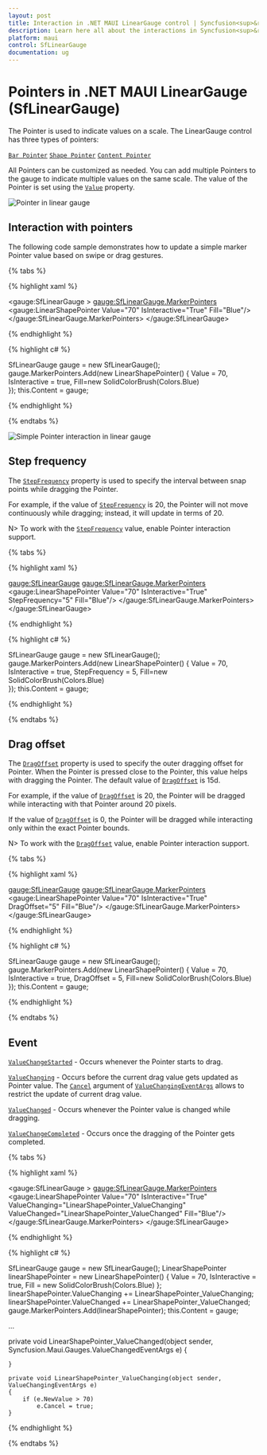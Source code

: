```yaml
---
layout: post
title: Interaction in .NET MAUI LinearGauge control | Syncfusion<sup>&reg;</sup>
description: Learn here all about the interactions in Syncfusion<sup>&reg;</sup> .NET MAUI LinearGauge (SfLinearGauge) control and more
platform: maui
control: SfLinearGauge
documentation: ug
---
```


# Pointers in .NET MAUI LinearGauge (SfLinearGauge)

The Pointer is used to indicate values on a scale. The LinearGauge control has three types of pointers:

[`Bar Pointer`](https://help.syncfusion.com/cr/maui/Syncfusion.Maui.Gauges.BarPointer.html)
[`Shape Pointer`](https://help.syncfusion.com/cr/maui/Syncfusion.Maui.Gauges.ShapePointer.html)
[`Content Pointer`](https://help.syncfusion.com/cr/maui/Syncfusion.Maui.Gauges.ContentPointer.html)

All Pointers can be customized as needed. You can add multiple Pointers to the gauge to indicate multiple values on the same scale. The value of the Pointer is set using the [`Value`](https://help.syncfusion.com/cr/maui/Syncfusion.Maui.Gauges.LinearPointer.html#Syncfusion_Maui_Gauges_LinearPointer_Value) property.

![Pointer in linear gauge](images/pointers/pointers.PNG)

## Interaction with pointers

The following code sample demonstrates how to update a simple marker Pointer value based on swipe or drag gestures.

{% tabs %}

{% highlight xaml %}

<gauge:SfLinearGauge >
				<gauge:SfLinearGauge.MarkerPointers>
					<gauge:LinearShapePointer Value="70" IsInteractive="True" 
											  Fill="Blue"/>
				</gauge:SfLinearGauge.MarkerPointers>
			</gauge:SfLinearGauge>

{% endhighlight %}

{% highlight c# %}

SfLinearGauge gauge = new SfLinearGauge();
		gauge.MarkerPointers.Add(new LinearShapePointer()
		{
			Value = 70,
			IsInteractive = true,
			Fill=new SolidColorBrush(Colors.Blue)	
		});
		this.Content = gauge;

{% endhighlight %}

{% endtabs %}

![Simple Pointer interaction in linear gauge](images/pointers/simple_interaction.gif)

## Step frequency

The [`StepFrequency`](https://help.syncfusion.com/cr/maui/Syncfusion.Maui.Gauges.LinearPointer.html#Syncfusion_Maui_Gauges_LinearPointer_StepFrequency) property is used to specify the interval between snap points while dragging the Pointer.

For example, if the value of [`StepFrequency`](https://help.syncfusion.com/cr/maui/Syncfusion.Maui.Gauges.LinearPointer.html#Syncfusion_Maui_Gauges_LinearPointer_StepFrequency) is 20, the Pointer will not move continuously while dragging; instead, it will update in terms of 20.

N> To work with the [`StepFrequency`](https://help.syncfusion.com/cr/maui/Syncfusion.Maui.Gauges.LinearPointer.html#Syncfusion_Maui_Gauges_LinearPointer_StepFrequency) value, enable Pointer interaction support.

{% tabs %}

{% highlight xaml %}

<gauge:SfLinearGauge>
				<gauge:SfLinearGauge.MarkerPointers>
					<gauge:LinearShapePointer Value="70" IsInteractive="True" 
											  StepFrequency="5" Fill="Blue"/>
				</gauge:SfLinearGauge.MarkerPointers>
			</gauge:SfLinearGauge>

{% endhighlight %}

{% highlight c# %}

SfLinearGauge gauge = new SfLinearGauge();
		gauge.MarkerPointers.Add(new LinearShapePointer()
		{
			Value = 70,
			IsInteractive = true,
			StepFrequency = 5,
			Fill=new SolidColorBrush(Colors.Blue)	
		});
		this.Content = gauge;

{% endhighlight %}

{% endtabs %}

## Drag offset

The [`DragOffset`](https://help.syncfusion.com/cr/maui/Syncfusion.Maui.Gauges.LinearPointer.html#Syncfusion_Maui_Gauges_LinearPointer_DragOffset) property is used to specify the outer dragging offset for Pointer. When the Pointer is pressed close to the Pointer, this value helps with dragging the Pointer. The default value of [`DragOffset`](https://help.syncfusion.com/cr/maui/Syncfusion.Maui.Gauges.LinearPointer.html#Syncfusion_Maui_Gauges_LinearPointer_DragOffset) is 15d.

For example, if the value of [`DragOffset`](https://help.syncfusion.com/cr/maui/Syncfusion.Maui.Gauges.LinearPointer.html#Syncfusion_Maui_Gauges_LinearPointer_DragOffset) is 20, the Pointer will be dragged while interacting with that Pointer around 20 pixels.	

If the value of [`DragOffset`](https://help.syncfusion.com/cr/maui/Syncfusion.Maui.Gauges.LinearPointer.html#Syncfusion_Maui_Gauges_LinearPointer_DragOffset) is 0, the Pointer will be dragged while interacting only within the exact Pointer bounds.

N> To work with the [`DragOffset`](https://help.syncfusion.com/cr/maui/Syncfusion.Maui.Gauges.LinearPointer.html#Syncfusion_Maui_Gauges_LinearPointer_DragOffset) value, enable Pointer interaction support.

{% tabs %}

{% highlight xaml %}

<gauge:SfLinearGauge>
				<gauge:SfLinearGauge.MarkerPointers>
					<gauge:LinearShapePointer Value="70" IsInteractive="True" 
											  DragOffset="5" Fill="Blue"/>
				</gauge:SfLinearGauge.MarkerPointers>
			</gauge:SfLinearGauge>

{% endhighlight %}

{% highlight c# %}

SfLinearGauge gauge = new SfLinearGauge();
		gauge.MarkerPointers.Add(new LinearShapePointer()
		{
			Value = 70,
			IsInteractive = true,
			DragOffset = 5,
			Fill=new SolidColorBrush(Colors.Blue)	
		});
		this.Content = gauge;

{% endhighlight %}

{% endtabs %}


## Event

[`ValueChangeStarted`](https://help.syncfusion.com/cr/maui/Syncfusion.Maui.Gauges.LinearPointer.html#Syncfusion_Maui_Gauges_LinearPointer_ValueChangeStarted) - Occurs whenever the Pointer starts to drag.

[`ValueChanging`](https://help.syncfusion.com/cr/maui/Syncfusion.Maui.Gauges.LinearPointer.html#Syncfusion_Maui_Gauges_LinearPointer_ValueChanging) - Occurs before the current drag value gets updated as Pointer value. The [`Cancel`](https://help.syncfusion.com/cr/maui/Syncfusion.Maui.Gauges.ValueChangingEventArgs.html#Syncfusion_Maui_Gauges_ValueChangingEventArgs_Cancel) argument of [`ValueChangingEventArgs`](https://help.syncfusion.com/cr/maui/Syncfusion.Maui.Gauges.ValueChangingEventArgs.html) allows to restrict the update of current drag value.

[`ValueChanged`](https://help.syncfusion.com/cr/maui/Syncfusion.Maui.Gauges.LinearPointer.html#Syncfusion_Maui_Gauges_LinearPointer_ValueChanged) - Occurs whenever the Pointer value is changed while dragging.

[`ValueChangeCompleted`](https://help.syncfusion.com/cr/maui/Syncfusion.Maui.Gauges.LinearPointer.html#Syncfusion_Maui_Gauges_LinearPointer_ValueChangeCompleted) - Occurs once the dragging of the Pointer gets completed.

{% tabs %}

{% highlight xaml %}

<gauge:SfLinearGauge >
   <gauge:SfLinearGauge.MarkerPointers>
	  <gauge:LinearShapePointer Value="70" IsInteractive="True" 
								ValueChanging="LinearShapePointer_ValueChanging"
								ValueChanged="LinearShapePointer_ValueChanged"
								Fill="Blue"/>
   </gauge:SfLinearGauge.MarkerPointers>
</gauge:SfLinearGauge>

{% endhighlight %}

{% highlight c# %}

SfLinearGauge gauge = new SfLinearGauge();
		LinearShapePointer linearShapePointer = new LinearShapePointer()
		{
			Value = 70,
			IsInteractive = true,
			Fill = new SolidColorBrush(Colors.Blue)
		};
		linearShapePointer.ValueChanging += LinearShapePointer_ValueChanging;
		linearShapePointer.ValueChanged += LinearShapePointer_ValueChanged;
		gauge.MarkerPointers.Add(linearShapePointer);
		this.Content = gauge;

...

private void LinearShapePointer_ValueChanged(object sender, Syncfusion.Maui.Gauges.ValueChangedEventArgs e)
	{

	}

	private void LinearShapePointer_ValueChanging(object sender, ValueChangingEventArgs e)
	{
		if (e.NewValue > 70)
			e.Cancel = true;
	}

{% endhighlight %}

{% endtabs %}
